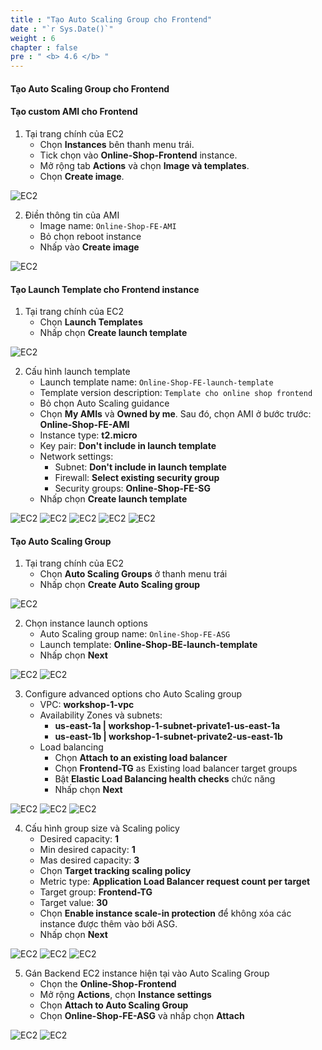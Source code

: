 ```yaml
---
title : "Tạo Auto Scaling Group cho Frontend"
date : "`r Sys.Date()`"
weight : 6
chapter : false
pre : " <b> 4.6 </b> "
---
```


#### Tạo Auto Scaling Group cho Frontend

#### Tạo custom AMI cho Frontend
1. Tại trang chính của EC2
    + Chọn **Instances** bên thanh menu trái.
    + Tick chọn vào **Online-Shop-Frontend** instance.
    + Mở rộng tab **Actions** và chọn **Image và templates**.
    + Chọn **Create image**.

![EC2](/images/4-createec2/069-createec2.png?width=90pc)

2. Điền thông tin của AMI
    + Image name: ```Online-Shop-FE-AMI```
    + Bỏ chọn reboot instance
    + Nhấp vào **Create image**

![EC2](/images/4-createec2/051-createec2.png?width=50pc)

#### Tạo Launch Template cho Frontend instance
1. Tại trang chính của EC2
    + Chọn **Launch Templates**
    + Nhấp chọn **Create launch template**

![EC2](/images/4-createec2/052-createec2.png?width=90pc)

2. Cấu hình launch template
    + Launch template name: ```Online-Shop-FE-launch-template```
    + Template version description: ```Template cho online shop frontend```
    + Bỏ chọn Auto Scaling guidance
    + Chọn **My AMIs** và **Owned by me**. Sau đó, chọn AMI ở bước trước: **Online-Shop-FE-AMI**
    + Instance type: **t2.micro**
    + Key pair: **Don't include in launch template**
    + Network settings:
      + Subnet: **Don't include in launch template**
      + Firewall: **Select existing security group**
      + Security groups: **Online-Shop-FE-SG**
    + Nhấp chọn **Create launch template**

![EC2](/images/4-createec2/070-createec2.png?width=40pc)
![EC2](/images/4-createec2/071-createec2.png?width=40pc)
![EC2](/images/4-createec2/055-createec2.png?width=40pc)
![EC2](/images/4-createec2/072-createec2.png?width=40pc)
![EC2](/images/4-createec2/057-createec2.png?width=40pc)

#### Tạo Auto Scaling Group
1. Tại trang chính của EC2
    + Chọn **Auto Scaling Groups** ở thanh menu trái
    + Nhấp chọn **Create Auto Scaling group**

![EC2](/images/4-createec2/058-createec2.png?width=90pc)

2. Chọn instance launch options
    + Auto Scaling group name: ```Online-Shop-FE-ASG```
    + Launch template: **Online-Shop-BE-launch-template**
    + Nhấp chọn **Next**

![EC2](/images/4-createec2/073-createec2.png?width=40pc)
![EC2](/images/4-createec2/074-createec2.png?width=40pc)

3. Configure advanced options cho Auto Scaling group
    + VPC: **workshop-1-vpc**
    + Availability Zones và subnets:
      + **us-east-1a | workshop-1-subnet-private1-us-east-1a**
      + **us-east-1b | workshop-1-subnet-private2-us-east-1b**
    + Load balancing
      + Chọn **Attach to an existing load balancer**
      + Chọn **Frontend-TG** as Existing load balancer target groups
      + Bật **Elastic Load Balancing health checks** chức năng
      + Nhấp chọn **Next**

![EC2](/images/4-createec2/061-createec2.png?width=40pc)
![EC2](/images/4-createec2/075-createec2.png?width=40pc)
![EC2](/images/4-createec2/063-createec2.png?width=40pc)

4. Cấu hình group size và Scaling policy
    + Desired capacity: **1**
    + Min desired capacity: **1**
    + Mas desired capacity: **3**
    + Chọn **Target tracking scaling policy**
    + Metric type: **Application Load Balancer request count per target**
    + Target group: **Frontend-TG**
    + Target value: **30**
    + Chọn **Enable instance scale-in protection** để không xóa các instance được thêm vào bởi ASG.
    + Nhấp chọn **Next**

![EC2](/images/4-createec2/064-createec2.png?width=40pc)
![EC2](/images/4-createec2/076-createec2.png?width=40pc)
![EC2](/images/4-createec2/066-createec2.png?width=40pc)

5. Gán Backend EC2 instance hiện tại vào Auto Scaling Group
    + Chọn the **Online-Shop-Frontend**
    + Mở rộng **Actions**, chọn **Instance settings**
    + Chọn **Attach to Auto Scaling Group**
    + Chọn **Online-Shop-FE-ASG** và nhấp chọn **Attach**

![EC2](/images/4-createec2/077-createec2.png?width=90pc)
![EC2](/images/4-createec2/078-createec2.png?width=50pc)